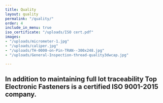 ```yaml
---
title: Quality
layout: quality
permalink: "/quality/"
order: 4
include_in_menu: true
iso_certificate: "/uploads/ISO cert.pdf"
images:
- "/uploads/micrometer-1.jpg"
- "/uploads/caliper.jpg"
- "/uploads/TH-0000-on-Pin-TRAN--300x248.jpg"
- "/uploads/General-Inspection-thread-quality3dwcap.jpg"

---
```

## In addition to maintaining full lot traceability Top Electronic Fasteners is a certified ISO 9001-2015 company.